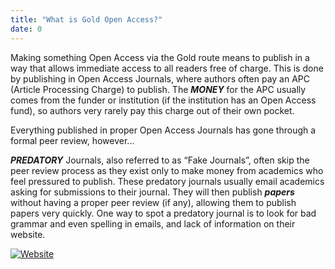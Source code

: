 ```yaml
---
title: "What is Gold Open Access?"
date: 0
---
```


Making something Open Access via the Gold route means to publish in a way that allows immediate access to all readers free of charge. This is done by publishing in Open Access Journals, where authors often pay an APC (Article Processing Charge) to publish. The ***MONEY*** for the APC usually comes from the funder or institution (if the institution has an Open Access fund), so authors very rarely pay this charge out of their own pocket. 

Everything published in proper Open Access Journals has gone through a formal peer review, however... 

***PREDATORY*** Journals, also referred to as “Fake Journals”, often skip the peer review process as they exist only to make money from academics who feel pressured to publish. These predatory journals usually email academics asking for submissions to their journal. They will then publish ***papers*** without having a proper peer review (if any), allowing them to publish papers very quickly. One way to spot a predatory journal is to look for bad grammar and even spelling in emails, and lack of information on their website.

[![Website](https://img.shields.io/website?label=Talk%20to%20the%20villain&style=for-the-badge&up_message=Go%21&url=https%3A%2F%2Fdanielroelfs.com)](/gold/look_around_the_room.md)